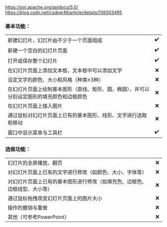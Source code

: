 https://poi.apache.org/apidocs/5.0/  
https://blog.csdn.net/csdnerM/article/details/139303495

### 基本功能：

|                                               |                    |  
|-----------------------------------------------|:------------------:|  
| 新建幻灯片，幻灯片由不少于一个页面组成                           | :heavy_check_mark: |  
| 新建一个空白的幻灯片页面                                  | :heavy_check_mark: |  
| 打开或保存整个幻灯片                                    | :heavy_check_mark: |  
| 在幻灯片页面上添加文本框，文本框中可以添加文字                       |        :x:         |  
| 设定文字的颜色、大小和风格（种类≥3种）                          |        :x:         |  
| 在幻灯片页面上绘制基本图形（直线、矩形、圆、椭圆），并可以分别设定图形的填充颜色和边框颜色 |        :x:         |  
| 在幻灯片页面上插入图片                                   |        :x:         |  
| 通过鼠标对幻灯片页面上已有的基本图形、线形、文字进行选取和移动               |        :x:         |
| 窗口中显示菜单与工具栏                                   | :heavy_check_mark: |  

### 选做功能：

|                                       |     |  
|---------------------------------------|:---:|  
| 幻灯片的全屏播放、翻页                           | :x: |  
| 对幻灯片页面上已有的文字进行修改（如颜色、大小、字体等）          | :x: |  
| 对幻灯片页面上已有的基本图形进行修改（如填充色、边框色、边框线型、大小等） | :x: |  
| 通过鼠标拖拽改变幻灯片页面上的图片大小                   | :x: |  
| 操作的撤销与重做                              | :x: |  
| 其他（可参考PowerPoint）                     | :x: |

